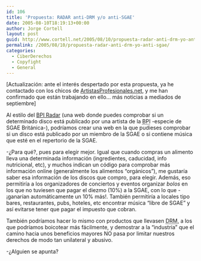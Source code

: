 ```yaml
---
id: 106
title: 'Propuesta: RADAR anti-DRM y/o anti-SGAE'
date: 2005-08-10T18:19:13+00:00
author: Jorge Cortell
layout: post
guid: http://www.cortell.net/2005/08/10/propuesta-radar-anti-drm-yo-anti-sgae/
permalink: /2005/08/10/propuesta-radar-anti-drm-yo-anti-sgae/
categories:
  - CiberDerechos
  - Copyfight
  - General
---
```

[Actualización: ante el interés despertado por esta propuesta, ya he contactado con los chicos de [ArtistasProfesionales.net](http://www.artistasprofesionales.net), y me han confirmado que están trabajando en ello&#8230; más noticias a mediados de septiembre]

Al estilo del [BPI Radar](http://www.magnetbox.com/bpi/) (una web donde puedes comprobar si un determinado disco está publicado por una artista de la <acronym title="British Phonographic Industry">BPI</acronym> -especie de SGAE Británica-), podrí­amos crear una web en la que pudieses comprobar si un disco está publicado por un miembro de la SGAE o si contiene música que esté en el repertorio de la SGAE.

-¿Para qué?, pues para elegir mejor. Igual que cuando compras un alimento lleva una determinada información (ingredientes, caducidad, info nutricional, etc), y muchos indican un código para comprobar más información online (generalmente los alimentos &#8220;orgánicos&#8221;), me gustarí­a saber esa información de los discos que compro, para elegir. Además, eso permitirí­a a los organizadores de conciertos y eventos organizar _bolos_ en los que no tuviesen que pagar el diezmo (10%) a la SGAE, con lo que -¡ganarí­an automáticamente un 10% más!. También permitirí­a a locales tipo bares, restaurantes, pubs, hoteles, etc encontrar música &#8220;libre de SGAE&#8221; y así­ evitarse tener que pagar el impuesto que cobran.

También podrí­amos hacer lo mismo con productos que llevasen <acronym title="Digital RESTRICTIONS Management">DRM</acronym>, a los que podrí­amos boicotear más fácilmente, y demostrar a la &#8220;industria&#8221; que el camino hacia unos beneficios mayores NO pasa por limitar nuestros derechos de modo tan unilateral y abusivo.

-¿Alguien se apunta?